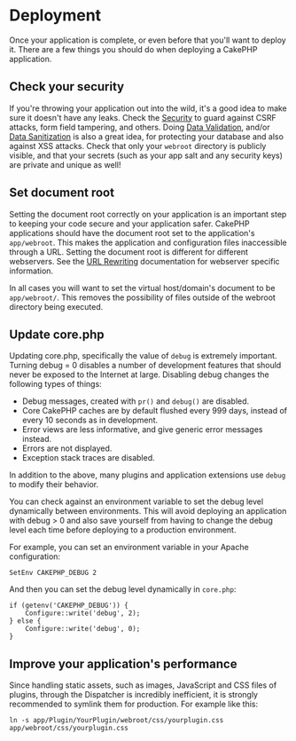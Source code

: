 # Deployment

Once your application is complete, or even before that you'll want to deploy it.
There are a few things you should do when deploying a CakePHP application.

## Check your security

If you're throwing your application out into the wild, it's a good idea to make
sure it doesn't have any leaks. Check the [Security](core-libraries/components/security-component.md) to guard against
CSRF attacks, form field tampering, and others. Doing [Data Validation](models/data-validation.md), and/or
[Data Sanitization](core-utility-libraries/sanitize.md) is also a great idea, for protecting your
database and also against XSS attacks. Check that only your `webroot` directory
is publicly visible, and that your secrets (such as your app salt and
any security keys) are private and unique as well!

## Set document root

Setting the document root correctly on your application is an important step to
keeping your code secure and your application safer. CakePHP applications
should have the document root set to the application's `app/webroot`. This
makes the application and configuration files inaccessible through a URL.
Setting the document root is different for different webservers. See the
[URL Rewriting](installation/url-rewriting.md) documentation for webserver specific
information.

In all cases you will want to set the virtual host/domain's document to be
`app/webroot/`. This removes the possibility of files outside of the webroot
directory being executed.

## Update core.php

Updating core.php, specifically the value of `debug` is extremely important.
Turning debug = 0 disables a number of development features that should never be
exposed to the Internet at large. Disabling debug changes the following types of
things:

- Debug messages, created with `pr()` and `debug()` are
  disabled.
- Core CakePHP caches are by default flushed every 999 days, instead of every
  10 seconds as in development.
- Error views are less informative, and give generic error messages instead.
- Errors are not displayed.
- Exception stack traces are disabled.

In addition to the above, many plugins and application extensions use `debug`
to modify their behavior.

You can check against an environment variable to set the debug level dynamically
between environments. This will avoid deploying an application with debug \> 0 and
also save yourself from having to change the debug level each time before deploying
to a production environment.

For example, you can set an environment variable in your Apache configuration:

    SetEnv CAKEPHP_DEBUG 2

And then you can set the debug level dynamically in `core.php`:

    if (getenv('CAKEPHP_DEBUG')) {
        Configure::write('debug', 2);
    } else {
        Configure::write('debug', 0);
    }

## Improve your application's performance

Since handling static assets, such as images, JavaScript and CSS files of plugins,
through the Dispatcher is incredibly inefficient, it is strongly recommended to symlink
them for production. For example like this:

    ln -s app/Plugin/YourPlugin/webroot/css/yourplugin.css app/webroot/css/yourplugin.css
